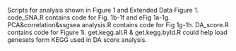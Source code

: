 Scripts for analysis shown in Figure 1 and Extended Data Figure 1. code_SNA.R contains code for Fig. 1b-1f and eFig 1a-1g. PCA&correlation&ssgsea analysis.R contains code for Fig 1g-1h. DA_score.R contains code for Figure 1i. get.kegg.all.R & get.kegg.byId.R could help load genesets form KEGG used in DA score analysis.
